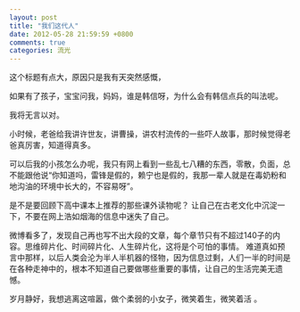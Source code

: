 ```yaml
---
layout: post
title: "我们这代人"
date: 2012-05-28 21:59:59 +0800
comments: true
categories: 流光
---
```

<p>这个标题有点大，原因只是我有天突然感慨，</p><p>如果有了孩子，宝宝问我，妈妈，谁是韩信呀，为什么会有韩信点兵的叫法呢。</p><p>我将无言以对。</p><p>小时候，老爸给我讲许世友，讲曹操，讲农村流传的一些吓人故事，那时候觉得老爸真厉害，知道得真多。</p><p>可以后我的小孩怎么办呢，我只有网上看到一些乱七八糟的东西，零散，负面，总不能跟他说“你知道吗，雷锋是假的，赖宁也是假的，我那一辈人就是在毒奶粉和地沟油的环境中长大的，不容易呀”。</p><p>是不是要回顾下高中课本上推荐的那些课外读物呢？ 让自己在古老文化中沉淀一下，不要在网上浩如烟海的信息中迷失了自己。</p><p>微博看多了，发现自己再也写不出大段的文章，每个章节只有不超过140子的内容。思维碎片化、时间碎片化、人生碎片化，这将是个可怕的事情。 难道真如预言中那样，以后人类会沦为半人半机器的怪物，因为信息过剩，人们一半的时间是在各种走神中的，根本不知道自己要做哪些重要的事情，让自己的生活完美无遗憾。 </p><p>岁月静好，我想逃离这喧嚣，做个柔弱的小女子，微笑着生，微笑着活 。</p>
